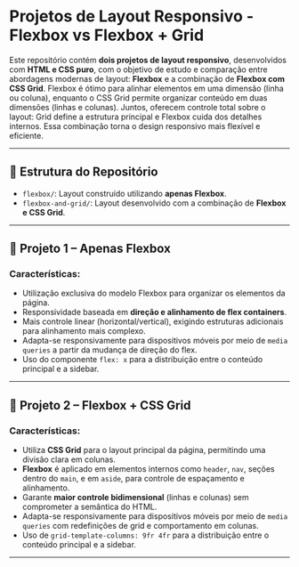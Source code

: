 # Projetos de Layout Responsivo - Flexbox vs Flexbox + Grid

Este repositório contém **dois projetos de layout responsivo**, desenvolvidos com **HTML e CSS puro**, com o objetivo de estudo e comparação entre abordagens modernas de layout: **Flexbox** e a combinação de **Flexbox com CSS Grid**. Flexbox é ótimo para alinhar elementos em uma dimensão (linha ou coluna), enquanto o CSS Grid permite organizar conteúdo em duas dimensões (linhas e colunas). Juntos, oferecem controle total sobre o layout: Grid define a estrutura principal e Flexbox cuida dos detalhes internos. Essa combinação torna o design responsivo mais flexível e eficiente.

---

## 📁 Estrutura do Repositório

- `flexbox/`: Layout construído utilizando **apenas Flexbox**.
- `flexbox-and-grid/`: Layout desenvolvido com a combinação de **Flexbox e CSS Grid**.

---

## 📌 Projeto 1 – Apenas Flexbox

### Características:
- Utilização exclusiva do modelo Flexbox para organizar os elementos da página.
- Responsividade baseada em **direção e alinhamento de flex containers**.
- Mais controle linear (horizontal/vertical), exigindo estruturas adicionais para alinhamento mais complexo.
- Adapta-se responsivamente para dispositivos móveis por meio de `media queries` a partir da mudança de direção do flex.
- Uso do componente  `flex: x` para a distribuição entre o conteúdo principal e a sidebar.
---

## 📌 Projeto 2 – Flexbox + CSS Grid

### Características:
- Utiliza **CSS Grid** para o layout principal da página, permitindo uma divisão clara em colunas.
- **Flexbox** é aplicado em elementos internos como `header`, `nav`, seções dentro do `main`, e em `aside`, para controle de espaçamento e alinhamento.
- Garante **maior controle bidimensional** (linhas e colunas) sem comprometer a semântica do HTML.
- Adapta-se responsivamente para dispositivos móveis por meio de `media queries` com redefinições de grid e comportamento em colunas.
- Uso de `grid-template-columns: 9fr 4fr` para a distribuição entre o conteúdo principal e a sidebar.

---

